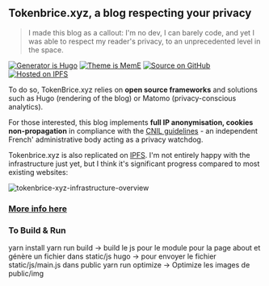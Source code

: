 ## Tokenbrice.xyz, a blog respecting your privacy

> I made this blog as a callout: I'm no dev, I can barely code, and yet I was able to respect my reader's privacy, to an unprecedented level in the space.

[![Generator is Hugo](https://img.shields.io/badge/Generator%20is-Hugo-ff4088?&logo=hugo)](https://github.com/gohugoio/hugo)
[![Theme is MemE](https://img.shields.io/badge/Theme%20is-MemE-2a6df4?&logo=meme)](https://github.com/reuixiy/hugo-theme-meme)
[![Source on GitHub](https://img.shields.io/badge/Source%20on-GitHub-181717?&logo=github)](https://github.com/tokenbrice/blog/)
[![Hosted on IPFS](https://img.shields.io/badge/Hosted%20on-IPFS-65c2cb?&logo=ipfs)](https://ipfs.io/)

To do so, TokenBrice.xyz relies on **open source frameworks** and solutions such as Hugo (rendering of the blog) or Matomo (privacy-conscious analytics).

For those interested, this blog implements **full IP anonymisation, cookies non-propagation** in compliance with the [CNIL guidelines](https://www.cnil.fr/sites/default/files/typo/document/Configuration_piwik.pdf) - an independent French' administrative body acting as a privacy watchdog.

Tokenbrice.xyz is also replicated on [IPFS](https://ipfs.io/). I'm not entirely happy with the infrastructure just yet, but I think it's significant progress compared to most existing websites:

![tokenbrice-xyz-infrastructure-overview](https://github.com/TokenBrice/blog/blob/master/static/img/2020/hello-world/infrastructure.png)

### [More info here](https://tokenbrice.xyz/posts/2020/hello-world/)

### To Build & Run

yarn install
yarn run build -> build le js pour le module pour la page about et génère un fichier dans static/js
hugo -> pour envoyer le fichier static/js/main.js dans public
yarn run optimize -> Optimize les images de public/img
